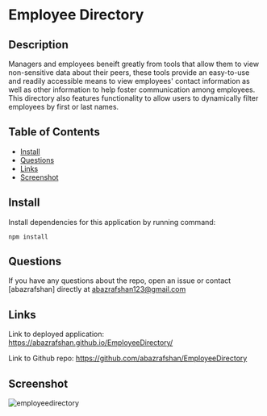 # Employee Directory

## Description
  
Managers and employees beneift greatly from tools that allow them to view non-sensitive data about their peers, these tools provide an easy-to-use and readily accessible means to view employees' contact information as well as other information to help foster communication among employees. This directory also features functionality to allow users to dynamically filter employees by first or last names.
  
## Table of Contents
* [Install](#install)
* [Questions](#questions)
* [Links](#links)
* [Screenshot](#screenshot)
  
## Install
  
Install dependencies for this application by running command:
  
    npm install

## Questions

If you have any questions about the repo, open an issue or contact [abazrafshan] directly at abazrafshan123@gmail.com

## Links

Link to deployed application: https://abazrafshan.github.io/EmployeeDirectory/

Link to Github repo: https://github.com/abazrafshan/EmployeeDirectory

## Screenshot

![employeedirectory](https://user-images.githubusercontent.com/63271368/85830390-20941b80-b752-11ea-92ec-dacce7cdc4eb.png)
